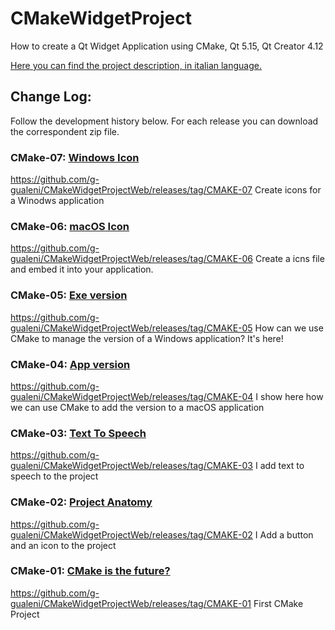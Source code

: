 # CMakeWidgetProject
How to create a Qt Widget Application using CMake, Qt 5.15, Qt Creator 4.12

[Here you can find the project description, in italian language.](https://www.qtqb.it/cmake-is-the-future/)


## Change Log:
Follow the development history below. For each release you can download the correspondent zip file.

### CMake-07: [Windows Icon](https://www.qtqb.it/2020/06/27/cmake-07-unicona-per-windows/)

https://github.com/g-gualeni/CMakeWidgetProjectWeb/releases/tag/CMAKE-07
Create icons for a Winodws application

### CMake-06: [macOS Icon](https://www.qtqb.it/2020/06/20/cmake-06-licona-per-macos/)

https://github.com/g-gualeni/CMakeWidgetProjectWeb/releases/tag/CMAKE-06
Create a icns file and embed it into your application.


### CMake-05: [Exe version](https://www.qtqb.it/2020/06/13/cmake-05-la-versione-dellexe/)

https://github.com/g-gualeni/CMakeWidgetProjectWeb/releases/tag/CMAKE-05
How can we use CMake to manage the version of a Windows application? It's here!

### CMake-04: [App version](https://www.qtqb.it/2020/06/06/cmake-04-la-versione-dellapp/)

https://github.com/g-gualeni/CMakeWidgetProjectWeb/releases/tag/CMAKE-04
I show here how we can use CMake to add the version to a macOS application 

### CMake-03: [Text To Speech](https://www.qtqb.it/2020/05/30/cmake-03-text-to-speech/)

https://github.com/g-gualeni/CMakeWidgetProjectWeb/releases/tag/CMAKE-03
I add text to speech to the project

### CMake-02: [Project Anatomy](https://www.qtqb.it/2020/05/23/cmake-anatomia-di-un-progetto/)

https://github.com/g-gualeni/CMakeWidgetProjectWeb/releases/tag/CMAKE-02
I Add a button and an icon to the project

### CMake-01: [CMake is the future?](https://www.qtqb.it/2020/05/16/cmake-is-the-future/)

https://github.com/g-gualeni/CMakeWidgetProjectWeb/releases/tag/CMAKE-01
First CMake Project


